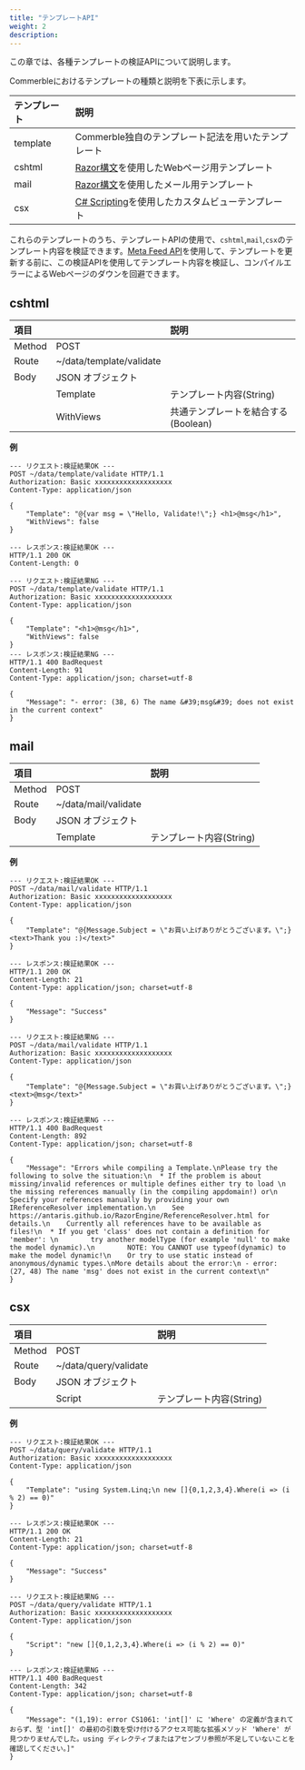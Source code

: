 ```yaml
---
title: "テンプレートAPI"
weight: 2
description: 
---
```


この章では、各種テンプレートの検証APIについて説明します。

Commerbleにおけるテンプレートの種類と説明を下表に示します。

| テンプレート |                        説明                         |
| :----------- | :-------------------------------------------------- |
| template     | Commerble独自のテンプレート記法を用いたテンプレート |
| cshtml       | [Razor構文]を使用したWebページ用テンプレート        |
| mail         | [Razor構文]を使用したメール用テンプレート           |
| csx          | [C# Scripting]を使用したカスタムビューテンプレート  |

これらのテンプレートのうち、テンプレートAPIの使用で、`cshtml`,`mail`,`csx`のテンプレート内容を検証できます。[Meta Feed API]を使用して、テンプレートを更新する前に、この検証APIを使用してテンプレート内容を検証し、コンパイルエラーによるWebページのダウンを回避できます。

## cshtml

|  項目  |                          |                説明                 |
| :----- | :----------------------- | :---------------------------------- |
| Method | POST                     |                                     |
| Route  | ~/data/template/validate |                                     |
| Body   | JSON オブジェクト        |                                     |
|        | Template                 | テンプレート内容(String)            |
|        | WithViews                | 共通テンプレートを結合する(Boolean) |

**例**  
```
--- リクエスト:検証結果OK ---
POST ~/data/template/validate HTTP/1.1
Authorization: Basic xxxxxxxxxxxxxxxxxxx
Content-Type: application/json

{
    "Template": "@{var msg = \"Hello, Validate!\";} <h1>@msg</h1>",
    "WithViews": false
}

--- レスポンス:検証結果OK ---
HTTP/1.1 200 OK
Content-Length: 0
```
```
--- リクエスト:検証結果NG ---
POST ~/data/template/validate HTTP/1.1
Authorization: Basic xxxxxxxxxxxxxxxxxxx
Content-Type: application/json

{
    "Template": "<h1>@msg</h1>",
    "WithViews": false
}
--- レスポンス:検証結果NG ---
HTTP/1.1 400 BadRequest
Content-Length: 91
Content-Type: application/json; charset=utf-8

{
    "Message": "- error: (38, 6) The name &#39;msg&#39; does not exist in the current context"
}
```

## mail

|  項目  |                      |           説明           |
| :----- | :------------------- | :----------------------- |
| Method | POST                 |                          |
| Route  | ~/data/mail/validate |                          |
| Body   | JSON オブジェクト    |                          |
|        | Template             | テンプレート内容(String) |

**例**  
```
--- リクエスト:検証結果OK ---
POST ~/data/mail/validate HTTP/1.1
Authorization: Basic xxxxxxxxxxxxxxxxxxx
Content-Type: application/json

{
    "Template": "@{Message.Subject = \"お買い上げありがとうございます。\";} <text>Thank you :)</text>"
}

--- レスポンス:検証結果OK ---
HTTP/1.1 200 OK
Content-Length: 21
Content-Type: application/json; charset=utf-8

{
    "Message": "Success"
}
```
```
--- リクエスト:検証結果NG ---
POST ~/data/mail/validate HTTP/1.1
Authorization: Basic xxxxxxxxxxxxxxxxxxx
Content-Type: application/json

{
    "Template": "@{Message.Subject = \"お買い上げありがとうございます。\";} <text>@msg</text>"
}

--- レスポンス:検証結果NG ---
HTTP/1.1 400 BadRequest
Content-Length: 892
Content-Type: application/json; charset=utf-8

{
    "Message": "Errors while compiling a Template.\nPlease try the following to solve the situation:\n  * If the problem is about missing/invalid references or multiple defines either try to load \n    the missing references manually (in the compiling appdomain!) or\n    Specify your references manually by providing your own IReferenceResolver implementation.\n    See https://antaris.github.io/RazorEngine/ReferenceResolver.html for details.\n    Currently all references have to be available as files!\n  * If you get 'class' does not contain a definition for 'member': \n        try another modelType (for example 'null' to make the model dynamic).\n        NOTE: You CANNOT use typeof(dynamic) to make the model dynamic!\n    Or try to use static instead of anonymous/dynamic types.\nMore details about the error:\n - error: (27, 48) The name 'msg' does not exist in the current context\n"
}
```
## csx

|  項目  |                       |           説明           |
| :----- | :-------------------- | :----------------------- |
| Method | POST                  |                          |
| Route  | ~/data/query/validate |                          |
| Body   | JSON オブジェクト     |                          |
|        | Script                | テンプレート内容(String) |

**例**  
```
--- リクエスト:検証結果OK ---
POST ~/data/query/validate HTTP/1.1
Authorization: Basic xxxxxxxxxxxxxxxxxxx
Content-Type: application/json

{
    "Template": "using System.Linq;\n new []{0,1,2,3,4}.Where(i => (i % 2) == 0)"
}

--- レスポンス:検証結果OK ---
HTTP/1.1 200 OK
Content-Length: 21
Content-Type: application/json; charset=utf-8

{
    "Message": "Success"
}
```
```
--- リクエスト:検証結果NG ---
POST ~/data/query/validate HTTP/1.1
Authorization: Basic xxxxxxxxxxxxxxxxxxx
Content-Type: application/json

{
    "Script": "new []{0,1,2,3,4}.Where(i => (i % 2) == 0)"
}

--- レスポンス:検証結果NG ---
HTTP/1.1 400 BadRequest
Content-Length: 342
Content-Type: application/json; charset=utf-8

{
    "Message": "(1,19): error CS1061: 'int[]' に 'Where' の定義が含まれておらず、型 'int[]' の最初の引数を受け付けるアクセス可能な拡張メソッド 'Where' が見つかりませんでした。using ディレクティブまたはアセンブリ参照が不足していないことを確認してください。]"
}
```

[Razor構文]: https://docs.microsoft.com/aspnet/mvc/mvc3#the-razor-view-engine "Razor"
[C# Scripting]: https://docs.microsoft.com/archive/msdn-magazine/2016/january/essential-net-csharp-scripting "C# Scripting"
[Meta Feed API]: ../data/#meta-feed "Meta Feed"
